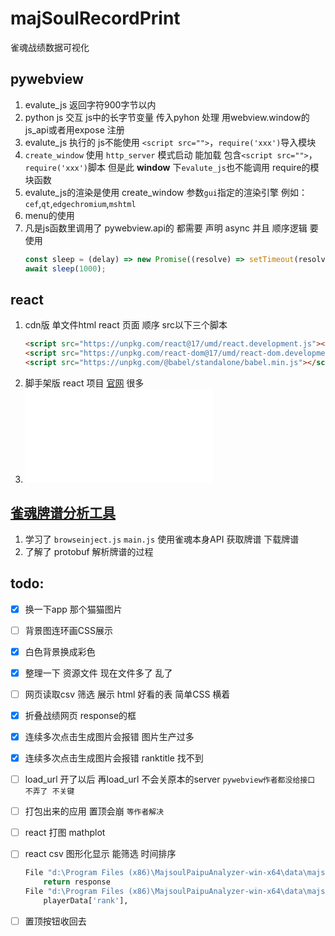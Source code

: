# majSoulRecordPrint
 雀魂战绩数据可视化

## pywebview

1. evalute_js 返回字符900字节以内
2. python js 交互 js中的长字节变量 传入pyhon 处理 用webview.window的js_api或者用expose 注册
3. evalute_js 执行的 js不能使用 `<script src="">`，`require('xxx')`导入模块
4. `create_window` 使用 `http_server` 模式启动 能加载 包含`<script src="">`，`require('xxx')`脚本 但是此 **window** 下`evalute_js`也不能调用 require的模块函数
5. evalute_js的渲染是使用 create_window 参数`gui`指定的渲染引擎 例如：`cef`,`qt`,`edgechromium`,`mshtml	`
6. menu的使用
7. 凡是js函数里调用了 pywebview.api的 都需要 声明 async 并且 顺序逻辑 要使用
    ```jsx
    const sleep = (delay) => new Promise((resolve) => setTimeout(resolve, delay))
    await sleep(1000);
    ```

## react

1. cdn版 单文件html react 页面 顺序 src以下三个脚本
    ```html
    <script src="https://unpkg.com/react@17/umd/react.development.js"></script>
    <script src="https://unpkg.com/react-dom@17/umd/react-dom.development.js"></script>
    <script src="https://unpkg.com/@babel/standalone/babel.min.js"></script>
    ```
2. 脚手架版 react 项目 [官网](https://react.docschina.org/learn/describing-the-ui) 很多
3. ![学习案例](./assets/react.html)

## [雀魂牌谱分析工具](https://github.com/zyr17/MajsoulPaipuAnalyzer)

1. 学习了 `browseinject.js` `main.js` 使用雀魂本身API 获取牌谱 下载牌谱 
2. 了解了 protobuf 解析牌谱的过程

## todo:

- [x] 换一下app 那个猫猫图片
- [ ] 背景图连环画CSS展示
- [x] 白色背景换成彩色
- [x] 整理一下 资源文件 现在文件多了 乱了
- [ ] 网页读取csv 筛选 展示 html 好看的表 简单CSS 横着
- [x] 折叠战绩网页 response的框
- [x] 连续多次点击生成图片会报错 图片生产过多
- [x] 连续多次点击生成图片会报错 ranktitle 找不到
- [ ] load_url 开了以后 再load_url 不会关原本的server `pywebview作者都没给接口 不弄了 不关键`
- [ ] 打包出来的应用 置顶会崩 `等作者解决`
- [ ] react 打图 mathplot
- [ ] react csv 图形化显示 能筛选 时间排序

    ```python
    File "d:\Program Files (x86)\MajsoulPaipuAnalyzer-win-x64\data\majsoul\15707046\majSoulRecordPrint\src\recordApi.py", line 70, in graphicCSV
        return response
    File "d:\Program Files (x86)\MajsoulPaipuAnalyzer-win-x64\data\majsoul\15707046\majSoulRecordPrint\src\majSoulRecordTransformer.py", line 171, in printCSV
        playerData['rank'],
    ```
- [ ] 置顶按钮收回去
